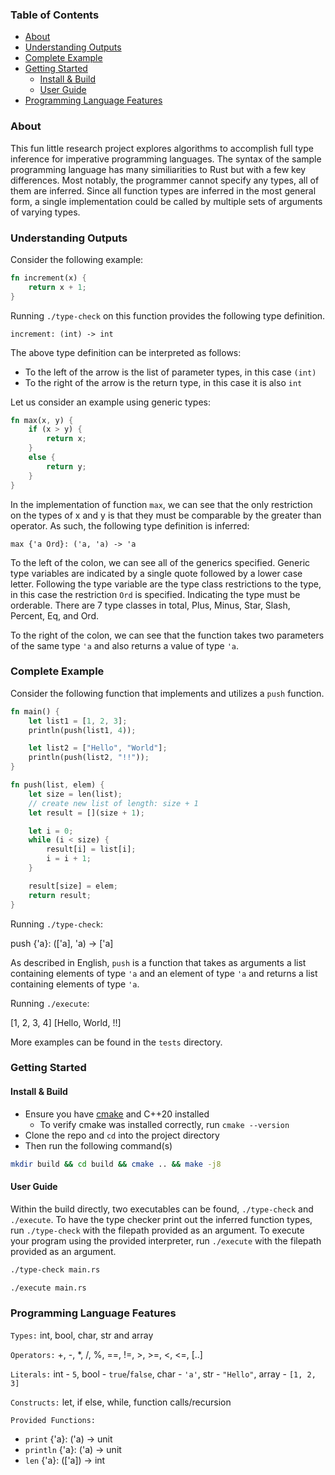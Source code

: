 ### Table of Contents

- [About](https://github.com/willerf/type-checker#about)
- [Understanding Outputs](https://github.com/willerf/type-checker#understanding-outputs)
- [Complete Example](https://github.com/willerf/type-checker#complete-example)
- [Getting Started](https://github.com/willerf/type-checker#getting-started)
  - [Install & Build](https://github.com/willerf/type-checker#install--build)
  - [User Guide](https://github.com/willerf/type-checker#user-guide)
- [Programming Language Features](https://github.com/willerf/type-checker#programming-language-features)

### About
This fun little research project explores algorithms to accomplish full type inference for imperative programming languages.
The syntax of the sample programming language has many similiarities to Rust but with a few key differences. Most notably, the
programmer cannot specify any types, all of them are inferred. Since all function types are inferred in the most general
form, a single implementation could be called by multiple sets of arguments of varying types.

### Understanding Outputs
Consider the following example:
```rs
fn increment(x) {
    return x + 1;
}
```
Running `./type-check` on this function provides the following type definition.

`increment: (int) -> int`

The above type definition can be interpreted as follows:
- To the left of the arrow is the list of parameter types, in this case `(int)`
- To the right of the arrow is the return type, in this case it is also `int`

Let us consider an example using generic types:
```rs
fn max(x, y) {
    if (x > y) {
        return x;
    }
    else {
        return y;
    }
}
```
In the implementation of function `max`, we can see that the only restriction on the types of
x and y is that they must be comparable by the greater than operator. As such, the following
type definition is inferred:

`max {'a Ord}: ('a, 'a) -> 'a`

To the left of the colon, we can see all of the generics specified. Generic type variables
are indicated by a single quote followed by a lower case letter. Following the type variable
are the type class restrictions to the type, in this case the restriction `Ord` is specified.
Indicating the type must be orderable. There are 7 type classes in total, Plus, Minus, Star, 
Slash, Percent, Eq, and Ord.

To the right of the colon, we can see that the function takes two parameters of the same type `'a` and
also returns a value of type `'a`.

### Complete Example
Consider the following function that implements and utilizes a `push` function.

```rs
fn main() {
    let list1 = [1, 2, 3];
    println(push(list1, 4)); 

    let list2 = ["Hello", "World"];
    println(push(list2, "!!")); 
}

fn push(list, elem) {
    let size = len(list);
    // create new list of length: size + 1
    let result = [](size + 1);

    let i = 0;
    while (i < size) {
        result[i] = list[i];
        i = i + 1;
    }

    result[size] = elem;
    return result;
}
```
Running `./type-check`:

push {'a}: (['a], 'a) -> ['a]

As described in English, `push` is a function that takes as arguments a list containing elements 
of type `'a` and an element of type `'a` and returns a list containing elements of type `'a`.

Running `./execute`:

[1, 2, 3, 4]
[Hello, World, !!]

More examples can be found in the `tests` directory.

### Getting Started

#### Install & Build
- Ensure you have [cmake](https://cmake.org/download) and C++20 installed
  - To verify cmake was installed correctly, run `cmake --version`
- Clone the repo and `cd` into the project directory
- Then run the following command(s)
```bash
mkdir build && cd build && cmake .. && make -j8
```

#### User Guide
Within the build directly, two executables can be found, `./type-check` and `./execute`. To have the type checker print out the inferred function types, run `./type-check` 
with the filepath provided as an argument. To execute your program using the provided interpreter, run `./execute` with the filepath provided as an argument.

```bash
./type-check main.rs
```
```bash
./execute main.rs
```

### Programming Language Features

`Types:` int, bool, char, str and array

`Operators:` +, -, *, /, %, ==, !=, >, >=, <, <=, [..]

`Literals:` int - `5`, bool - `true`/`false`, char - `'a'`, str - `"Hello"`, array - `[1, 2, 3]`

`Constructs:` let, if else, while, function calls/recursion

`Provided Functions:`
- `print` {'a}: ('a) -> unit
- `println` {'a}: ('a) -> unit
- `len` {'a}: (['a]) -> int
